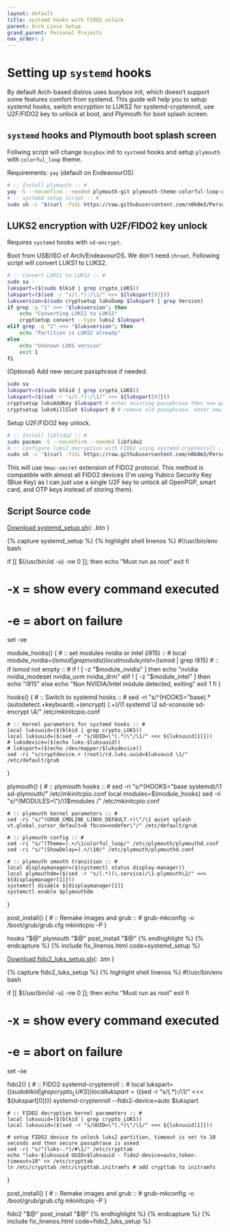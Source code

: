 ```yaml
---
layout: default
title: systemd hooks with FIDO2 unlock
parent: Arch Linux Setup
grand_parent: Personal Projects
nav_order: 2
---
```


# Setting up `systemd` hooks

By default Arch-based distros uses busybox init, which doesn’t support some features comfort from systemd. This guide will help you to setup systemd hooks, switch encryption to LUKS2 for systemd-cryptenroll, use U2F/FIDO2 key to unlock at boot, and Plymouth for boot splash screen.

## `systemd` hooks and Plymouth boot splash screen

Follwing script will change `busybox` init to `systemd` hooks and setup `plymouth` with `colorful_loop` theme.

Requirements: `yay` (default on EndeavourOS)

```sh
# :: Install plymouth :: #
yay -S --noconfirm --needed plymouth-git plymouth-theme-colorful-loop-git
# :: systemd setup script :: #
sudo sh -c "$(curl -fsSL https://raw.githubusercontent.com/n0k0m3/Personal-Setup/main/Setting_up_Arch/systemd_setup.sh)"
```

## LUKS2 encryption with U2F/FIDO2 key unlock

Requires `systemd` hooks with `sd-encrypt`.

Boot from USB/ISO of Arch/EndeavourOS. We don't need `chroot`. Following script will convert LUKS1 to LUKS2.

```sh
# :: Convert LUKS1 to LUKS2 :: #
sudo su -
lukspart=($(sudo blkid | grep crypto_LUKS))
lukspart=($(sed -r "s/(.*):/\1/" <<< ${lukspart[0]}))
luksversion=$(sudo cryptsetup luksDump $lukspart | grep Version)
if grep -q "1" <<< "$luksversion"; then
    echo "Converting LUKS1 to LUKS2"
    cryptsetup convert --type luks2 $lukspart
elif grep -q "2" <<< "$luksversion"; then
    echo "Partition is LUKS2 already"
else
    echo "Unknown LUKS version"
    exit 1
fi
```

(Optional) Add new secure passphrase if needed.

```sh
sudo su -
lukspart=($(sudo blkid | grep crypto_LUKS))
lukspart=($(sed -r "s/(.*):/\1/" <<< ${lukspart[0]}))
cryptsetup luksAddKey $lukspart # enter existing passphrase then new passphrase with confirmation
cryptsetup luksKillSlot $lukspart 0 # remove old passphrase, enter new passphrase
```

Setup U2F/FIDO2 key unlock.

```sh
# :: Install libfido2 :: #
sudo pacman -S --noconfirm --needed libfido2
# :: Configure luks2 decryption with FIDO2 using systemd-cryptenroll :: #
sudo sh -c "$(curl -fsSL https://raw.githubusercontent.com/n0k0m3/Personal-Setup/main/Setting_up_Arch/fido2_luks_setup.sh)"
```

This will use `hmac-secret` extension of FIDO2 protocol. This method is compatible with almost all FIDO2 devices (I'm using Yubico Security Key (Blue Key) as I can just use a single U2F key to unlock all OpenPGP, smart card, and OTP keys instead of storing them).

## Script Source code

<div class="code-example" markdown="1">

[Download systemd_setup.sh](systemd_setup.sh){: .btn }

</div>
{% capture systemd_setup %}
{% highlight shell linenos %}
#!/usr/bin/env bash

if [[ $(/usr/bin/id -u) -ne 0 ]]; then
    echo "Must run as root"
    exit
fi

# -x = show every command executed
# -e = abort on failure
set -xe

module_hooks() {
    # :: set modules nvidia or intel (i915) :: #
    local module_nvidia=$(lsmod | grep nvidia)
    local module_intel=$(lsmod | grep i915)
    # :: if lsmod not empty :: #
    if ! [ -z "$module_nvidia" ]
    then
        echo "nvidia nvidia_modeset nvidia_uvm nvidia_drm"
    elif ! [ -z "$module_intel" ]
    then
        echo "i915"
    else
        echo "Non NVIDIA/Intel module detected, exiting"
        exit 1
    fi
}

hooks() {
    # :: Switch to systemd hooks :: #
    sed -ri "s/^(HOOKS=\"base).*(autodetect.+keyboard).+(encrypt) (.+)/\1 systemd \2 sd-vconsole sd-encrypt \4/" /etc/mkinitcpio.conf

    # :: Kernel parameters for systemd hooks :: #
    local luksuuid=($(blkid | grep crypto_LUKS))
    local luksuuid=($(sed -r "s/UUID=\"(.*)\"/\1/" <<< ${luksuuid[1]}))
    # luksdevice=($(echo luks-$luksuuid))
    # lukspart=($(echo /dev/mapper/$luksdevice))
    sed -ri "s/cryptdevice.+ (root)/rd.luks.uuid=$luksuuid \1/" /etc/default/grub
}

plymouth() {
    # :: plymouth hooks :: #
    sed -ri "s/^(HOOKS=\"base systemd)/\1 sd-plymouth/" /etc/mkinitcpio.conf
    local modules=$(module_hooks)
    sed -ri "s/^(MODULES=\")/\1$modules /" /etc/mkinitcpio.conf

    # :: plymouth kernel parameters :: #
    sed -ri "s/^(GRUB_CMDLINE_LINUX_DEFAULT.+)\"/\1 quiet splash vt.global_cursor_default=0 fbcon=nodefer\"/" /etc/default/grub

    # :: plymouth config :: #
    sed -ri "s/^(Theme=).+/\1colorful_loop/" /etc/plymouth/plymouthd.conf
    sed -ri "s/^(ShowDelay=).+/\10/" /etc/plymouth/plymouthd.conf

    # :: plymouth smooth transition :: #
    local displaymanager=($(systemctl status display-manager))
    local plymouthdm=($(sed -r "s/(.*)(\.service)/\1-plymouth\2/" <<< ${displaymanager[1]}))
    systemctl disable ${displaymanager[1]}
    systemctl enable $plymouthdm
}

post_install() {
    # :: Remake images and grub :: #
    grub-mkconfig -o /boot/grub/grub.cfg
    mkinitcpio -P
}

hooks "$@"
plymouth "$@"
post_install "$@"
{% endhighlight %}
{% endcapture %}
{% include fix_linenos.html code=systemd_setup %}


<div class="code-example" markdown="1">

[Download fido2_luks_setup.sh](fido2_luks_setup.sh){: .btn }

</div>
{% capture fido2_luks_setup %}
{% highlight shell linenos %}
#!/usr/bin/env bash

if [[ $(/usr/bin/id -u) -ne 0 ]]; then
    echo "Must run as root"
    exit
fi

# -x = show every command executed
# -e = abort on failure
set -xe

fido2() {
    # :: FIDO2 systemd-cryptenroll :: #
    local lukspart=($(sudo blkid | grep crypto_LUKS))
    local lukspart=($(sed -r "s/(.*):/\1/" <<< ${lukspart[0]}))
    systemd-cryptenroll --fido2-device=auto $lukspart

    # :: FIDO2 decryption kernel parameters :: #
    local luksuuid=($(blkid | grep crypto_LUKS))
    local luksuuid=($(sed -r "s/UUID=\"(.*)\"/\1/" <<< ${luksuuid[1]}))

    # setup FIDO2 device to unlock luks2 partition, timeout is set to 10 seconds and then secure passphrase is asked
    sed -ri "s/^(luks-.*)/#\1/" /etc/crypttab
    echo "luks-$luksuuid UUID=$luksuuid - fido2-device=auto,token-timeout=10" >> /etc/crypttab
    ln /etc/crypttab /etc/crypttab.initramfs # add crypttab to initramfs
}

post_install() {
    # :: Remake images and grub :: #
    grub-mkconfig -o /boot/grub/grub.cfg
    mkinitcpio -P
}

fido2 "$@"
post_install "$@"
{% endhighlight %}
{% endcapture %}
{% include fix_linenos.html code=fido2_luks_setup %}
